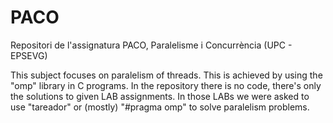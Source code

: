 # PACO
Repositori de l'assignatura PACO, Paralelisme i Concurrència (UPC - EPSEVG)

This subject focuses on paralelism of threads. This is achieved by using the "omp" library in C programs. In the repository there is no code, there's only the solutions to given LAB assignments. In those LABs we were asked to use "tareador" or (mostly) "#pragma omp" to solve paralelism problems. 
